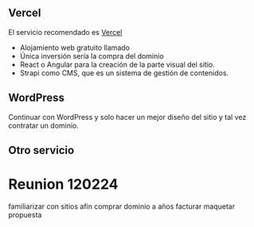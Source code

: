 ## Vercel
El servicio recomendado es [Vercel](https://vercel.com/)
- Alojamiento web gratuito llamado 
- Única inversión sería la compra del dominio
- React o Angular para la creación de la parte visual del sitio.
- Strapi como CMS, que es un sistema de gestión de contenidos.
## WordPress
Continuar con WordPress y solo hacer un mejor diseño del sitio y tal vez contratar un dominio.

## Otro servicio

# Reunion 120224
familiarizar con sitios afin
comprar dominio a años
facturar
maquetar propuesta

